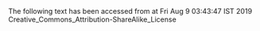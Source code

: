 The following text has been accessed from at Fri Aug 9 03:43:47 IST 2019
Creative_Commons_Attribution-ShareAlike_License
